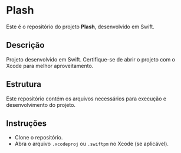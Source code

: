 # Plash

Este é o repositório do projeto **Plash**, desenvolvido em Swift.

## Descrição

Projeto desenvolvido em Swift. Certifique-se de abrir o projeto com o Xcode para melhor aproveitamento.

## Estrutura

Este repositório contém os arquivos necessários para execução e desenvolvimento do projeto.

## Instruções

- Clone o repositório.
- Abra o arquivo `.xcodeproj` ou `.swiftpm` no Xcode (se aplicável).
